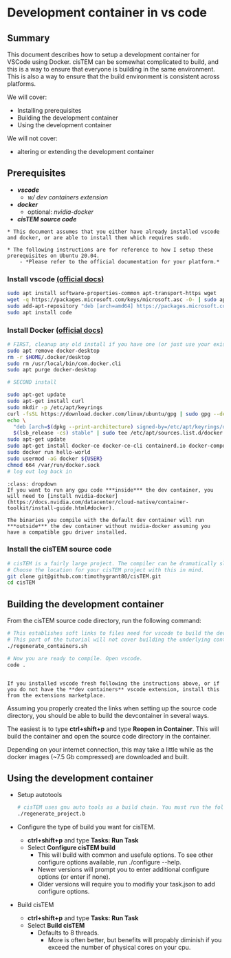 # Development container in vs code

## **Summary**

This document describes how to setup a development container for VSCode using Docker. cisTEM can be somewhat complicated to build, and this is a way to ensure that everyone is building in the same environment. This is also a way to ensure that the build environment is consistent across platforms.

We will cover:
- Installing prerequisites
- Building the development container
- Using the development container

We will not cover:
- altering or extending the development container

## **Prerequisites**

- ***vscode***
    - *w/ dev containers extension*
- ***docker***
    - optional: *nvidia-docker*
- ***cisTEM source code***

```{note} 
* This document assumes that you either have already installed vscode and docker, or are able to install them which requires sudo.

* The following instructions are for reference to how I setup these prerequisites on Ubuntu 20.04. 
    - *Please refer to the official documentation for your platform.*
```



### Install vscode [(official docs)](https://code.visualstudio.com/docs/setup/linux)

```bash
sudo apt install software-properties-common apt-transport-https wget
wget -q https://packages.microsoft.com/keys/microsoft.asc -O- | sudo apt-key add -
sudo add-apt-repository "deb [arch=amd64] https://packages.microsoft.com/repos/vscode stable main"
sudo apt install code
```

### Install Docker [(official docs)](https://docs.docker.com/engine/install/ubuntu/)

```bash
# FIRST, cleanup any old install if you have one (or just use your existing install)
sudo apt remove docker-desktop
rm -r $HOME/.docker/desktop
sudo rm /usr/local/bin/com.docker.cli
sudo apt purge docker-desktop

# SECOND install

sudo apt-get update
sudo apt-get install curl
sudo mkdir -p /etc/apt/keyrings
curl -fsSL https://download.docker.com/linux/ubuntu/gpg | sudo gpg --dearmor -o /etc/apt/keyrings/docker.gpg
echo \
  "deb [arch=$(dpkg --print-architecture) signed-by=/etc/apt/keyrings/docker.gpg] https://download.docker.com/linux/ubuntu \
  $(lsb_release -cs) stable" | sudo tee /etc/apt/sources.list.d/docker.list > /dev/null
sudo apt-get update
sudo apt-get install docker-ce docker-ce-cli containerd.io docker-compose-plugin
sudo docker run hello-world
sudo usermod -aG docker ${USER}
chmod 664 /var/run/docker.sock
# log out log back in
```

```{admonition} gpu code in the dev container
:class: dropdown
If you want to run any gpu code ***inside*** the dev container, you will need to [install nvidia-docker](https://docs.nvidia.com/datacenter/cloud-native/container-toolkit/install-guide.html#docker).

The binaries you compile with the default dev container will run ***outside*** the dev container without nvidia-docker assuming you have a compatible gpu driver installed.
```


### Install the cisTEM source code

```bash
# cisTEM is a fairly large project. The compiler can be dramatically slowed down when parsing the headers on slow file systems.
# Choose the location for your cisTEM project with this in mind.
git clone git@github.com:timothygrant80/cisTEM.git
cd cisTEM
```

## **Building the development container**

From the cisTEM source code directory, run the following command:

```bash
# This establishes soft links to files need for vscode to build the devcontainer from existing images.
# This part of the tutorial will not cover building the underlying containers.
./regenerate_containers.sh 

# Now you are ready to compile. Open vscode.
code .
```

```{admonition} dev container extension

If you installed vscode fresh following the instructions above, or if you do not have the **dev containers** vscode extension, install this from the extensions marketplace.
```

Assuming you properly created the links when setting up the source code directory, you should be able to build the devcontainer in several ways.

The easiest is to type **ctrl+shift+p** and type **Reopen in Container**. This will build the container and open the source code directory in the container.

Depending on your internet connection, this may take a little while as the docker images (~7.5 Gb compressed) are downloaded and built.


## **Using the development container**

- Setup autotools

    ```bash
    # cisTEM uses gnu auto tools as a build chain. You must run the following script on any new clone of the repo, addition of any new .m4 scripts, or any modification to configure.ac. Have a look at the source if you are curious.
    ./regenerate_project.b
    ```

- Configure the type of build you want for cisTEM.
  - **ctrl+shift+p** and type **Tasks: Run Task**
  - Select **Configure cisTEM build**
    - This will build with common and usefule options. To see other configure options available, run ./configure --help.
    - Newer versions will prompt you to enter additional configure options (or enter if none).
    - Older versions will require you to modifiy your task.json to add configure options.

- Build cisTEM
  - **ctrl+shift+p** and type **Tasks: Run Task**
  - Select **Build cisTEM**
    - Defaults to 8 threads. 
        - More is often better, but benefits will propably diminish if you exceed the number of physical cores on your cpu.


